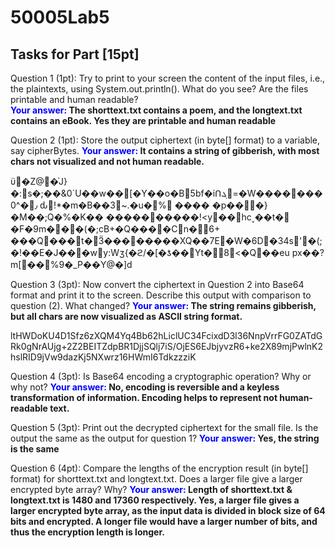 # 50005Lab5

## Tasks for Part [15pt]

Question 1 (1pt): Try to print to your screen the content of the input files, i.e., the plaintexts, using System.out.println().
What do you see? Are the files printable and human readable?<br>
**<span style="color:blue">Your answer: </span>The shorttext.txt contains a poem, and the longtext.txt contains an eBook.
Yes they are printable and human readable**

Question 2 (1pt): Store the output ciphertext (in byte[] format) to a variable, say cipherBytes.
**<span style="color:blue">Your answer: </span>It contains a string of gibberish, with most chars not visualized and not
human readable.**

ϋ�Z@�͗J}�:s�;��&0`U��w��[�Y��o �B5bf�iՈܓ=�W�������0^�٫	ԃ!*�m�B��3~.�u�%
���� �p���}�M��;Q�%�K��	����������!<y��hc˯��t�
�F�9m���(�;cB+�Q����Cn�\6+ ���Q���t�Ӟ��������XQ��7E�W�6D�34ѕ'�(;�!��E�J���wy:W ʒ{�ϩ/�[�ƾ��Үt�8<�Q��eu
px��?m[��%9�_P��Y@�]d

Question 3 (3pt): Now convert the ciphertext in Question 2 into Base64 format and print it to the screen. Describe this output with comparison to question (2). What changed?
**<span style="color:blue">Your answer: </span>The string remains gibberish, but all chars are now visualized as ASCII string format.**

ltHWDoKU4D1Sfz6zXQM4Yq4Bb62hLiclUC34FcixdD3l36NnpVrrFG0ZATdGRk0gNrAUjg+2Z2BEITZdpBR1DjjSQlj7iS/OjES6EJbjyvzR6+ke2X89mjPwlnK2hslRID9jVw9dazKj5NXwrz16HWmI6TdkzzziK

Question 4 (3pt): Is Base64 encoding a cryptographic operation? Why or why not?
**<span style="color:blue">Your answer: </span>No, encoding is reversible and a keyless transformation of information. Encoding
helps to represent not human-readable text.**

Question 5 (3pt): Print out the decrypted ciphertext for the small file. Is the output the same as the output for question 1?
**<span style="color:blue">Your answer: </span>Yes, the string is the same**

Question 6 (4pt): Compare the lengths of the encryption result (in byte[] format) for shorttext.txt and longtext.txt. Does a larger file give a larger encrypted byte array? Why?
**<span style="color:blue">Your answer: </span>Length of shorttext.txt & longtext.txt is 1480 and 17360 respectively. Yes,
a larger file gives a larger encrypted byte array, as the input data is divided in block size of 64 bits and encrypted.
A longer file would have a larger number of bits, and thus the encryption length is longer.**
